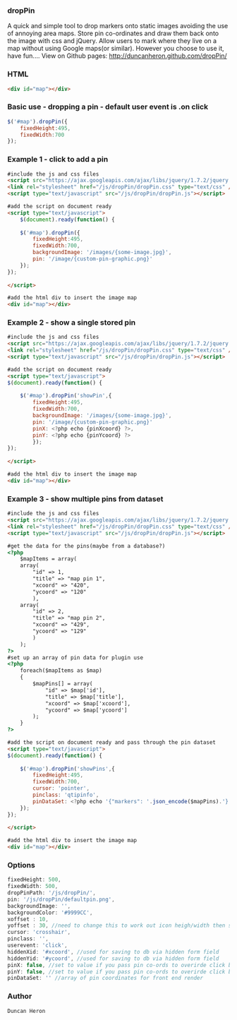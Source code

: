 ### dropPin
A quick and simple tool to drop markers onto static images avoiding the use of annoying area maps.
Store pin co-ordinates and draw them back onto the image with css and jQuery.
Allow users to mark where they live on a map without using Google maps(or similar).
However you choose to use it, have fun....
View on Github pages: http://duncanheron.github.com/dropPin/

### HTML
```html
<div id="map"></div>
```
### Basic use - dropping a pin - default user event is .on click
```javascript
$('#map').dropPin({
    fixedHeight:495,
    fixedWidth:700
});
```

### Example 1 - click to add a pin
```html
#include the js and css files
<script src="https://ajax.googleapis.com/ajax/libs/jquery/1.7.2/jquery.js" ></script>
<link rel="stylesheet" href="/js/dropPin/dropPin.css" type="text/css" />
<script type="text/javascript" src="/js/dropPin/dropPin.js"></script>

#add the script on document ready
<script type="text/javascript">
    $(document).ready(function() {
	
    $('#map').dropPin({
        fixedHeight:495,
        fixedWidth:700,
        backgroundImage: '/images/{some-image.jpg}',
        pin: '/image/{custom-pin-graphic.png}'
    });
});
  
</script>

#add the html div to insert the image map
<div id="map"></div>
```  

### Example 2 - show a single stored pin
```html
#include the js and css files
<script src="https://ajax.googleapis.com/ajax/libs/jquery/1.7.2/jquery.js" ></script>
<link rel="stylesheet" href="/js/dropPin/dropPin.css" type="text/css" />
<script type="text/javascript" src="/js/dropPin/dropPin.js"></script>

#add the script on document ready
<script type="text/javascript">
$(document).ready(function() {
	
    $('#map').dropPin('showPin',{
        fixedHeight:495,
        fixedWidth:700,
        backgroundImage: '/images/{some-image.jpg}',
        pin: '/image/{custom-pin-graphic.png}'
        pinX: <?php echo {pinXcoord} ?>,
        pinY: <?php echo {pinYcoord} ?>
        });
});
  
</script>

#add the html div to insert the image map
<div id="map"></div>
```

### Example 3 - show multiple pins from dataset
```html
#include the js and css files
<script src="https://ajax.googleapis.com/ajax/libs/jquery/1.7.2/jquery.js" ></script>
<link rel="stylesheet" href="/js/dropPin/dropPin.css" type="text/css" />
<script type="text/javascript" src="/js/dropPin/dropPin.js"></script>

#get the data for the pins(maybe from a database?)
<?php
    $mapItems = array(
    array(
        "id" => 1,
        "title" => "map pin 1",
        "xcoord" => "420",
        "ycoord" => "120"
        ),
    array(
        "id" => 2,
        "title" => "map pin 2",
        "xcoord" => "429",
        "ycoord" => "129"
        )
    );
?>
#set up an array of pin data for plugin use
<?php
    foreach($mapItems as $map)
    {
        $mapPins[] = array(
            "id" => $map['id'],
            "title" => $map['title'],    				
            "xcoord" => $map['xcoord'],
            "ycoord" => $map['ycoord']
        );
    }
?>

#add the script on document ready and pass through the pin dataset
<script type="text/javascript">
$(document).ready(function() {
	
    $('#map').dropPin('showPins',{
        fixedHeight:495,
        fixedWidth:700,
        cursor: 'pointer',
        pinclass: 'qtipinfo',
        pinDataSet: <?php echo '{"markers": '.json_encode($mapPins).'}' ;?>
    });
});
  
</script>

#add the html div to insert the image map
<div id="map"></div>
```
### Options
```javascript
fixedHeight: 500,
fixedWidth: 500,
dropPinPath: '/js/dropPin/',
pin: '/js/dropPin/defaultpin.png',
backgroundImage: '',
backgroundColor: '#9999CC',
xoffset : 10,
yoffset : 30, //need to change this to work out icon heigh/width then subtract margin from it
cursor: 'crosshair',
pinclass: '',
userevent: 'click',
hiddenXid: '#xcoord', //used for saving to db via hidden form field
hiddenYid: '#ycoord', //used for saving to db via hidden form field
pinX: false, //set to value if you pass pin co-ords to overirde click binding to position
pinY: false, //set to value if you pass pin co-ords to overirde click binding to position
pinDataSet: '' //array of pin coordinates for front end render
```
### Author
```
Duncan Heron
```
